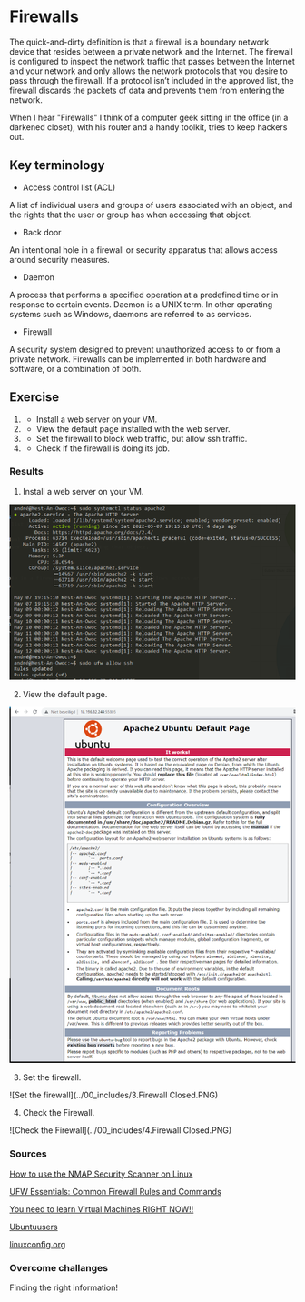 # Firewalls
The quick-and-dirty definition is that a
firewall is a boundary network device that resides between a private network
and the Internet. The firewall is configured to inspect the network traffic that
passes between the Internet and your network and only allows the network
protocols that you desire to pass through the firewall. If a protocol isn’t
included in the approved list, the firewall discards the packets of data and
prevents them from entering the network.

When I hear "Firewalls" I think of a computer geek sitting in the office (in
a darkened closet), with his router and a handy toolkit, tries to keep hackers out.

## Key terminology
- Access control list (ACL)

A list of individual users and groups of users associated with an object, and the rights that the user or group has when accessing that object.

- Back door

An intentional hole in a firewall or security apparatus that allows access around security measures.

- Daemon

A process that performs a specified operation at a predefined time or in response to certain events. Daemon is a UNIX term. In other operating systems such as Windows, daemons are referred to as services.

- Firewall

A security system designed to prevent unauthorized access to or from a private network. Firewalls can be implemented in both hardware and software, or a combination of both.



## Exercise

1. - Install a web server on your VM.

2. - View the default page installed with the web server.

3. - Set the firewall to block web traffic, but allow ssh traffic.

4. - Check if the firewall is doing its job.

### Results

1. Install a web server on your VM.

![Install Webserver](../00_includes/1.Running-Apache-Webserver.PNG)


2. View the default page.

![View the default page](../00_includes/2.Standaardpagina-webserver.PNG)

3. Set the firewall.

![Set the firewall](../00_includes/3.Firewall Closed.PNG)

4.  Check the Firewall.

![Check the Firewall](../00_includes/4.Firewall Closed.PNG)






### Sources
[How to use the NMAP Security Scanner on Linux](https://www.howtoforge.com/tutorial/nmap-on-linux/#on-ubuntu)

[UFW Essentials: Common Firewall Rules and Commands](https://www.digitalocean.com/community/tutorials/ufw-essentials-common-firewall-rules-and-commands)

[You need to learn Virtual Machines RIGHT NOW!!](https://www.youtube.com/channel/UC9x0AN7BWHpCDHSm9NiJFJQ)

[Ubuntuusers](https://wiki.ubuntuusers.de/ufw/)

[linuxconfig.org](https://linuxconfig.org/ubuntu-20-04-open-http-port-80-and-https-port-443-with-ufw)

### Overcome challanges

Finding the right information!

